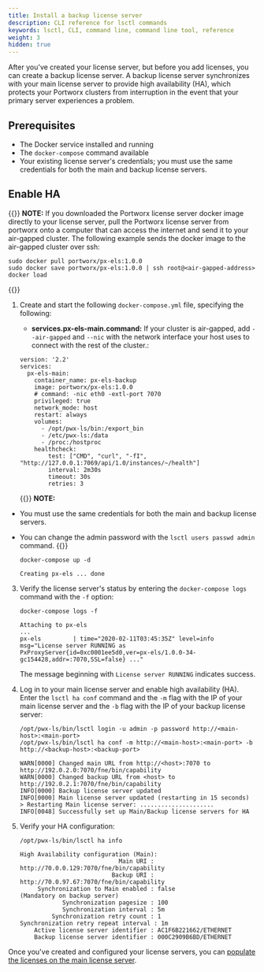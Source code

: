 ```yaml
---
title: Install a backup license server
description: CLI reference for lsctl commands
keywords: lsctl, CLI, command line, command line tool, reference
weight: 3
hidden: true
---
```


After you've created your license server, but before you add licenses, you can create a backup license server. A backup license server synchronizes with your main license server to provide high availability (HA), which protects your Portworx clusters from interruption in the event that your primary server experiences a problem.

## Prerequisites

* The Docker service installed and running
* The `docker-compose` command available
* Your existing license server's credentials; you must use the same credentials for both the main and backup license servers.

## Enable HA

{{<info>}}
**NOTE:** If you downloaded the Portworx license server docker image directly to your license server, pull the Portworx license server from portworx onto a computer that can access the internet and send it to your air-gapped cluster. The following example sends the docker image to the air-gapped cluster over ssh:

```text
sudo docker pull portworx/px-els:1.0.0
sudo docker save portworx/px-els:1.0.0 | ssh root@<air-gapped-address> docker load
```
{{</info>}}

1.  Create and start the following `docker-compose.yml` file, specifying the following:

    * **services.px-els-main.command:** If your cluster is air-gapped, add `--air-gapped` and `--nic` with the network interface your host uses to connect with the rest of the cluster.:

    ```text
    version: '2.2'
    services:
      px-els-main:
        container_name: px-els-backup
        image: portworx/px-els:1.0.0
        # command: -nic eth0 -extl-port 7070
        privileged: true
        network_mode: host
        restart: always
        volumes:
          - /opt/pwx-ls/bin:/export_bin
          - /etc/pwx-ls:/data
          - /proc:/hostproc
        healthcheck:
            test: ["CMD", "curl", "-fI", "http://127.0.0.1:7069/api/1.0/instances/~/health"]
            interval: 2m30s
            timeout: 30s
            retries: 3
    ```

    {{<info>}}
**NOTE:**

* You must use the same credentials for both the main and backup license servers.
* You can change the admin password with the `lsctl users passwd admin` command.
    {{</info>}}

    ```text
    docker-compose up -d
    ```
    ```output
    Creating px-els ... done
    ```

3. Verify the license server's status by entering the `docker-compose logs` command with the `-f` option:

    ```text
    docker-compose logs -f
    ```
    ```output
    Attaching to px-els
    ...
    px-els         | time="2020-02-11T03:45:35Z" level=info msg="License server RUNNING as PxProxyServer{id=0xc0001ee5d0,ver=px-els/1.0.0-34-gc154428,addr=:7070,SSL=false} ..."
    ```
    The message beginning with `License server RUNNING` indicates success.

3. Log in to your main license server and enable high availability (HA). Enter the `lsctl ha conf` command and the `-m` flag with the IP of your main license server and the `-b` flag with the IP of your backup license server:

    ```text
    /opt/pwx-ls/bin/lsctl login -u admin -p password http://<main-host>:<main-port>
    /opt/pwx-ls/bin/lsctl ha conf -m http://<main-host>:<main-port> -b http://<backup-host>:<backup-port>
    ```
    ```output
    WARN[0000] Changed main URL from http://<host>:7070 to http://192.0.2.0:7070/fne/bin/capability
    WARN[0000] Changed backup URL from <host> to http://192.0.2.1:7070/fne/bin/capability
    INFO[0000] Backup license server updated
    INFO[0000] Main license server updated (restarting in 15 seconds)
    > Restarting Main license server: .....................
    INFO[0048] Successfully set up Main/Backup license servers for HA
    ```

4. Verify your HA configuration:

    ```text
    /opt/pwx-ls/bin/lsctl ha info
    ```
    ```output
    High Availability configuration (Main):
                                Main URI : http://70.0.0.129:7070/fne/bin/capability
                              Backup URI : http://70.0.97.67:7070/fne/bin/capability
         Synchronization to Main enabled : false                                          (Mandatory on backup server)
                Synchronization pagesize : 100
                Synchronization interval : 5m
             Synchronization retry count : 1
   Synchronization retry repeat interval : 1m
        Active license server identifier : AC1F6B221662/ETHERNET
        Backup license server identifier : 000C2909B6BD/ETHERNET
    ```

Once you've created and configured your license servers, you can [populate the licenses on the main license server](/reference/cli/lsctl/add-licenses).

<!-- verified -->
